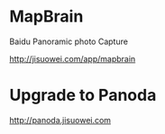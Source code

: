 # MapBrain
Baidu Panoramic photo Capture

http://jisuowei.com/app/mapbrain

# Upgrade to Panoda

http://panoda.jisuowei.com
